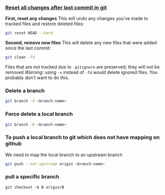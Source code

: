 ### [Reset all changes after last commit in git](https://stackoverflow.com/questions/4630312/reset-all-changes-after-last-commit-in-git)
**First, reset any changes**
This will undo any changes you've made to tracked files and restore deleted files:
```sh
git reset HEAD --hard
```
**Second, remove new files**
This will delete any new files that were added since the last commit:
```sh
git clean -fd
```
Files that are not tracked due to `.gitignore` are preserved; they will not be removed
_Warning_: using `-x` instead of `-fd` _would_ delete ignored files. You probably don't want to do this.

### Delete a branch
```sh
git branch -d <branch-name>
```

### Force delete a local branch
```sh
git branch -D <branch-name>
```

### To push a local branch to git which does not have mapping on github
We need to map the local branch to an upstream branch
```sh
git push --set-upstream origin <branch-name>
```

### pull a specific branch
```
git checkout -b B origin/B
```